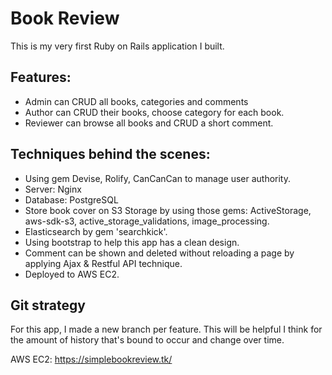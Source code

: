 # Book Review

This is my very first Ruby on Rails application I built.

## Features:

* Admin can CRUD all books, categories and comments 
* Author can CRUD their books, choose category for each book.
* Reviewer can browse all books and CRUD a short comment.

## Techniques behind the scenes:

* Using gem Devise, Rolify, CanCanCan to manage user authority.
* Server: Nginx
* Database: PostgreSQL
* Store book cover on S3 Storage by using those gems: ActiveStorage, aws-sdk-s3, active_storage_validations, image_processing.
* Elasticsearch by gem 'searchkick'.
* Using bootstrap to help this app has a clean design.
* Comment can be shown and deleted without reloading a page by applying Ajax & Restful API technique.
* Deployed to AWS EC2.

## Git strategy

For this app, I made a new branch per feature. This will be helpful I think for the amount of history that's bound to occur and change over time. 

AWS EC2: https://simplebookreview.tk/
